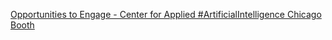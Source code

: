 [Opportunities to Engage - Center for Applied #ArtificialIntelligence   Chicago Booth](https://qi.tc/qi/119412)